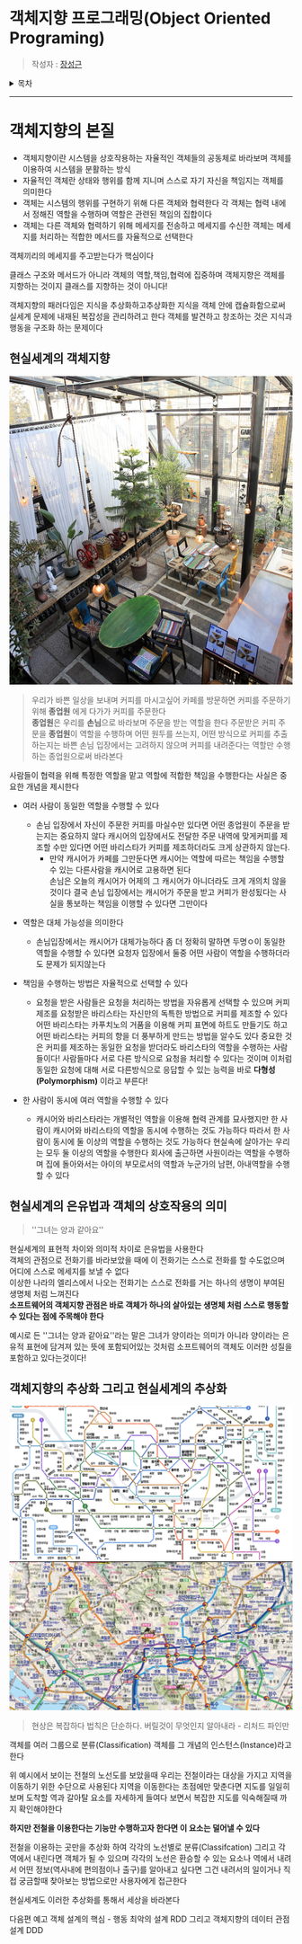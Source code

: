 # 객체지향 프로그래밍(Object Oriented Programing)

> 작성자 : [장성근](https://github.com/heoap9)

<details>
<summary>목차</summary>

- [객체지향의 본질](#객체지향의-본질)
- [현실세계의 객체지향](#현실세계의-객체지향)
- [은유법](#현실세계의-은유법과-객체의-상호작용의-의미)
- [객체지향의 추상화 그리고 현실세계의 추상화](#객체지향의-추상화-그리고-현실세계의-추상화)
</details>

---

# 객체지향의 본질
- 객체지향이란 시스템을 상호작용하는 자율적인 객체들의 공동체로 바라보며 객체를 이용하여 시스템을 분활하는 방식
- 자율적인 객체란 상태와 행위를 함께 지니며 스스로 자기 자신을 책임지는 객체를 의미한다
- 객체는 시스템의 행위를 구현하기 위해 다른 객체와 협력한다 각 객체는 협력 내에서 정해진 역할을 수행하며 역할은 관련된 책임의 집합이다
- 객체는 다른 객체와 협력하기 위해 메세지를 전송하고 메세지를 수신한 객체는 메세지를 처리하는 적합한 메서드를 자율적으로 선택한다


객체끼리의 메세지를 주고받는다가 핵심이다

클래스 구조와 메서드가 아니라 객체의 역할,책임,협력에 집중하며
객체지향은 객체를 지향하는 것이지 클래스를 지향하는 것이 아니다!

객체지향의 패러다임은 지식을 추상화하고추상화한 지식을 객체 안에 캡슐화함으로써 실세계 문제에 내재된 복잡성을 관리하려고 한다
객체를 발견하고 창조하는 것은 지식과 행동을 구조화 하는 문제이다

## 현실세계의 객체지향

![caffeTerria.jpg](images%2FcaffeTerria.jpg)  

> 우리가 바쁜 일상을 보내며 커피를 마시고싶어 카페를 방문하면 커피를 주문하기 위해 **종업원** 에게 다가가 커피를 주문한다  
**종업원**은 우리를 **손님**으로 바라보며 주문을 받는 역할을 한다 주문받은 커피 주문을 **종업원**이 역할을 수행하며 어떤 원두를 쓰는지, 어떤 방식으로 커피를 추출하는지는
바쁜 손님 입장에서는 고려하지 않으며 커피를 내려준다는 역할만 수행하는 종업원으로써 바라본다  

사람들이 협력을 위해 특정한 역할을 맡고 역할에 적합한 책임을 수행한다는 사실은 중요한 개념을 제시한다  

- 여러 사람이 동일한 역할을 수행할 수 있다
  - 손님 입장에서 자신이 주문한 커피를 마실수만 있다면 어떤 종업원이 주문을 받는지는 중요하지 않다 캐시어의 입장에서도 전달한 주문 내역에 맞게커피를 제조할 수만 있다면 어떤 바리스타가 커피를 제조하더라도 크게 상관하지 않는다.
    - 만약 캐시어가 카페를 그만둔다면 캐시어는 역할에 따르는 책임을 수행할 수 있는 다른사람을 캐시어로 고용하면 된다  
    손님은 오늘의 캐시어가 어제의 그 캐시어가 아니더라도 크게 개의치 않을 것이다 결국 손님 입장에서는 캐시어가 주문을 받고 커피가 완성됬다는 사실을 통보하는 책임을 이행할 수 있다면 그만이다
- 역할은 대체 가능성을 의미한다
  - 손님입장에서는 캐시어가 대체가능하다 좀 더 정확히 말하면 두명ㅇ이 동일한 역할을 수행할 수 있다면 요청자 입장에서 둘중 어떤 사람이 역할을 수행하더라도 문제가 되지않는다

- 책임을 수행하는 방법은 자율적으로 선택할 수 있다
  - 요청을 받은 사람들은 요청을 처리하는 방법을 자유롭게 선택할 수 있으며 커피 제조를 요청받은 바리스타는 자신만의 독특한 방법으로 커피를 제조할 수 있다  
  어떤 바리스타는 카푸치노의 거품을 이용해 커피 표면에 하트도 만들기도 하고 어떤 바리스타는 커피의 향을 더 풍부하게 만드는 방법을 알수도 있다
  중요한 것은 커피를 제조하는 동일한 요청을 받더라도 바리스타의 역할을 수행하는 사람들이다!
  사람들마다 서로 다른 방식으로 요청을 처리할 수 있다는 것이며 이처럼 동일한 요청에 대해 서로 다른방식으로 응답할 수 있는 능력을 바로
  **다형성(Polymorphism)** 이라고 부른다!

- 한 사람이 동시에 여러 역할을 수행할 수 있다
  - 캐시어와 바리스타라는 개별적인 역할을 이용해 협력 관계를 묘사했지만 한 사람이 캐시어와 바리스타의 역할을 동시에 수행하는 것도 가능하다
      따라서 한 사람이 동시에 둘 이상의 역할을 수행하는 것도 가능하다
      현실속에 살아가는 우리는 모두 둘 이상의 역할을 수행한다 회사에 출근하면 사원이라는 역할을 수행하며 집에 돌아와서는 아이의 부모로서의 역할과
      누군가의 남편, 아내역할을 수행할 수 있다



## 현실세계의 은유법과 객체의 상호작용의 의미
>''그녀는 양과 같아요''

현실세계의 표현적 차이와 의미적 차이로 은유법을 사용한다  
객체의 관점으로 전화기를 바라보았을 때에 이 전화기는 스스로 전화를 할 수도없으며 어디에 스스로 메세지를 보낼 수 없다  
이상한 나라의 엘리스에서 나오는 전화기는 스스로 전화를 거는 하나의 생명이 부여된 생명체 처럼 느껴진다  
**소프트웨어의 객체지향 관점은 바로 객체가 하나의 살아있는 생명체 처럼 스스로 행동할 수 있다는 점에 주목해야 한다**

예시로 든 ''그녀는 양과 같아요''라는 말은 그녀가 양이라는 의미가 아니라 양이라는 은유적 표현에 담겨져 있는 뜻에 포함되어있는 것처럼
소프트웨어의 객체도 이러한 성질을 포함하고 있다는것이다!


## 객체지향의 추상화 그리고 현실세계의 추상화
![subStation.png](images%2FsubStation.png)
![subStation2.png](images%2FsubStation2.png)
> 현상은 복잡하다 법칙은 단순하다. 버릴것이 무엇인지 알아내라 - 리처드 파인만


객체를 여러 그룹으로 분류(Classification)
객체를 그 개념의 인스턴스(Instance)라고 한다

위 예시에서 보이는 전철의 노선도를 보았을때 우리는 전철이라는 대상을 가지고 지역을 이동하기 위한 수단으로 사용된다
지역을 이동한다는 초점에만 맞춘다면 지도를 일일히 보며 도착할 역과 갈아탈 요소를 자세하게 들여다 보면서 복잡한 지도를 익숙해질때 까지 확인해야한다

**하지만 전철을 이용한다는 기능만 수행하고자 한다면 이 요소는 덜어낼 수 있다**

전철을 이용하는 곳만을 추상화 하여 각각의 노선별로 분류(Classifcation)  그리고 각 역에서 내린다면 객체가 될 수 있으며
각각의 노선은 환승할 수 있는 요소나 역에서 내려서 어떤 정보(역사내에 편의점이나 출구)를 알아내고 싶다면 그건 내려서의 일이거나
직접 궁금할때 찾아보는 방법으로만 사용자에게 접근한다

현실세계도 이러한 추상화를 통해서 세상을 바라본다

다음편 예고
객체 설계의 핵심 - 행동
최악의 설계 RDD 그리고 객체지향의 데이터 관점 설계 DDD

